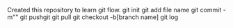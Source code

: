 Created this repository to learn git flow.
git init
git add file name 
git commit -m""
git pushgit 
git pull
git checkout -b[branch name]
git log

